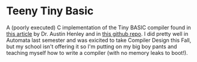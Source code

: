 # Teeny Tiny Basic
A (poorly executed) C implementation of the Tiny BASIC compiler found in [this article](http://web.eecs.utk.edu/~azh/blog/teenytinycompiler1.html) by Dr. Austin Henley
and in [this github repo](https://github.com/AZHenley/teenytinycompiler). I did pretty well in Automata last semester and was exicited to take Compiler Design this Fall, but my
school isn't offering it so I'm putting on my big boy pants and teaching myself how to write a compiler (with no memory leaks to boot!).
